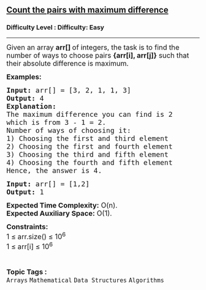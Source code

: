 <h2><a href="https://www.geeksforgeeks.org/problems/count-the-pairs-with-maximum-difference4807/1?page=1&category=Arrays&status=unsolved,attempted&sortBy=accuracy">Count the pairs with maximum difference</a></h2><h3>Difficulty Level : Difficulty: Easy</h3><hr><div class="problems_problem_content__Xm_eO"><p><span style="font-size: 18px;">Given an array <strong>arr[] </strong>of integers, the task is to find the number of ways to choose pairs <strong>{arr[i], arr[j]}</strong> such that their absolute difference is&nbsp;maximum.</span></p>
<p><span style="font-size: 18px;"><strong>Examples:</strong></span></p>
<pre><span style="font-size: 18px;"><strong>Input: </strong>arr[] = [3, 2, 1, 1, 3]
<strong>Output: </strong>4</span>
<span style="font-size: 18px;"><strong>Explanation:</strong>
The maximum difference you can find is 2
which is from 3 - 1 = 2.
Number of ways of choosing it:
1) Choosing the first and third element
2) Choosing the first and fourth element
3) Choosing the third and fifth element
4) Choosing the fourth and fifth element
Hence, the answer is 4.</span></pre>
<pre><span style="font-size: 18px;"><strong>Input: </strong>arr[] = [1,2]
<strong>Output: </strong>1</span></pre>
<p><span style="font-size: 18px;"><strong>Expected Time Complexity:</strong>&nbsp;O(n).<br><strong>Expected Auxiliary Space:</strong>&nbsp;O(1).</span></p>
<p><span style="font-size: 18px;"><strong>Constraints:</strong><br>1 ≤ arr.size() ≤ 10<sup>6</sup><br>1 ≤ arr[i] ≤ 10<sup>6</sup></span></p></div><br><p><span style=font-size:18px><strong>Topic Tags : </strong><br><code>Arrays</code>&nbsp;<code>Mathematical</code>&nbsp;<code>Data Structures</code>&nbsp;<code>Algorithms</code>&nbsp;